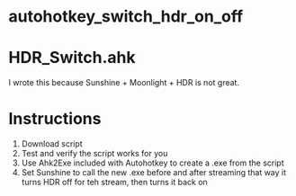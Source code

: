 # autohotkey_switch_hdr_on_off
# HDR_Switch.ahk

I wrote this because Sunshine + Moonlight + HDR is not great.

# Instructions
1. Download script
2. Test and verify the script works for you
3. Use Ahk2Exe included with Autohotkey to create a .exe from the script
4. Set Sunshine to call the new .exe before and after streaming that way it turns HDR off for teh stream, then turns it back on
